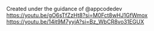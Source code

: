 Created under the guidance of @appcodedev [https://youtu.be/gO6sTfZzHt8?si=M0Fct8wHJ1GfWmox ](https://youtu.be/14it9M7yyiA?si=Bz_WbCR8vo31EGUX)https://youtu.be/14it9M7yyiA?si=Bz_WbCR8vo31EGUX
